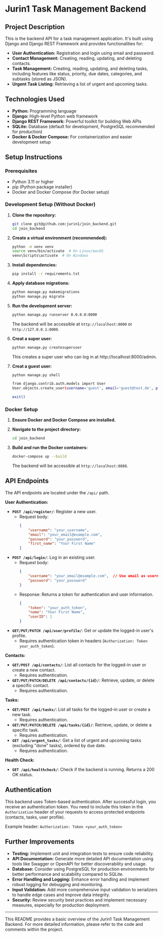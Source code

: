 # Jurin1 Task Management Backend

## Project Description

This is the backend API for a task management application. It's built using Django and Django REST Framework and provides functionalities for:

- **User Authentication:** Registration and login using email and password.
- **Contact Management:** Creating, reading, updating, and deleting contacts.
- **Task Management:** Creating, reading, updating, and deleting tasks, including features like status, priority, due dates, categories, and subtasks (stored as JSON).
- **Urgent Task Listing:**  Retrieving a list of urgent and upcoming tasks.

## Technologies Used

- **Python:** Programming language
- **Django:**  High-level Python web framework
- **Django REST Framework:** Powerful toolkit for building Web APIs
- **SQLite:** Database (default for development, PostgreSQL recommended for production)
- **Docker & Docker Compose:** For containerization and easier development setup

## Setup Instructions

### Prerequisites

- Python 3.11 or higher
- pip (Python package installer)
- Docker and Docker Compose (for Docker setup)

### Development Setup (Without Docker)

1.  **Clone the repository:**
    ```bash
    git clone git@github.com:jurin1/join_backend.git
    cd join_backend
    ```

2.  **Create a virtual environment (recommended):**
    ```bash
    python -m venv venv
    source venv/bin/activate  # On Linux/macOS
    venv\Scripts\activate  # On Windows
    ```

3.  **Install dependencies:**
    ```bash
    pip install -r requirements.txt
    ```

4.  **Apply database migrations:**
    ```bash
    python manage.py makemigrations
    python manage.py migrate
    ```

5.  **Run the development server:**
    ```bash
    python manage.py runserver 0.0.0.0:8000
    ```
    The backend will be accessible at `http://localhost:8000` or `http://127.0.0.1:8000`.

5.  **Creat a super user:**
    ```bash
    python manage.py createsuperuser
    ```
    This creates a super user who can log in at http://localhost:8000/admin.

6.  **Creat a guest user:**
    ```bash
    python manage.py shell
    ```

    ```bash
    from django.contrib.auth.models import User
    User.objects.create_user(username='guest', email='guest@test.de', password='Test123!', first_name='Gast')
    ```

    ```bash
    exit()
    ```
    



### Docker Setup

1.  **Ensure Docker and Docker Compose are installed.**

2.  **Navigate to the project directory:**
    ```bash
    cd join_backend
    ```

3.  **Build and run the Docker containers:**
    ```bash
    docker-compose up --build
    ```
    The backend will be accessible at `http://localhost:8888`.

## API Endpoints

The API endpoints are located under the `/api/` path.

**User Authentication:**

-   **`POST /api/register/`**: Register a new user.
    -   Request body:
        ```json
        {
            "username": "your_username",
            "email": "your_email@example.com",
            "password": "your_password",
            "first_name": "Your First Name"
        }
        ```
-   **`POST /api/login/`**: Log in an existing user.
    -   Request body:
        ```json
        {
            "username": "your_email@example.com",  // Use email as username
            "password": "your_password"
        }
        ```
    -   Response: Returns a token for authentication and user information.
        ```json
        {
            "token": "your_auth_token",
            "name": "Your First Name",
            "userID": 1
        }
        ```
-   **`GET/PUT/PATCH /api/user/profile/`**: Get or update the logged-in user's profile.
    -   Requires authentication token in headers (`Authorization: Token your_auth_token`).

**Contacts:**

-   **`GET/POST /api/contacts/`**: List all contacts for the logged-in user or create a new contact.
    -   Requires authentication.
-   **`GET/PUT/PATCH/DELETE /api/contacts/{id}/`**: Retrieve, update, or delete a specific contact.
    -   Requires authentication.

**Tasks:**

-   **`GET/POST /api/tasks/`**: List all tasks for the logged-in user or create a new task.
    -   Requires authentication.
-   **`GET/PUT/PATCH/DELETE /api/tasks/{id}/`**: Retrieve, update, or delete a specific task.
    -   Requires authentication.
-   **`GET /api/urgent_tasks/`**: Get a list of urgent and upcoming tasks (excluding "done" tasks), ordered by due date.
    -   Requires authentication.

**Health Check:**

-   **`GET /api/healthcheck/`**:  Check if the backend is running. Returns a 200 OK status.

## Authentication

This backend uses Token-based authentication. After successful login, you receive an authentication token. You need to include this token in the `Authorization` header of your requests to access protected endpoints (contacts, tasks, user profile).

Example header: `Authorization: Token <your_auth_token>`

## Further Improvements

-   **Testing:** Implement unit and integration tests to ensure code reliability.
-   **API Documentation:** Generate more detailed API documentation using tools like Swagger or OpenAPI for better discoverability and usage.
-   **Database:** Consider using PostgreSQL for production environments for better performance and scalability compared to SQLite.
-   **Error Handling and Logging:** Enhance error handling and implement robust logging for debugging and monitoring.
-   **Input Validation:** Add more comprehensive input validation to serializers to handle edge cases and improve data integrity.
-   **Security:** Review security best practices and implement necessary measures, especially for production deployment.

---

This README provides a basic overview of the Jurin1 Task Management Backend. For more detailed information, please refer to the code and comments within the project.
